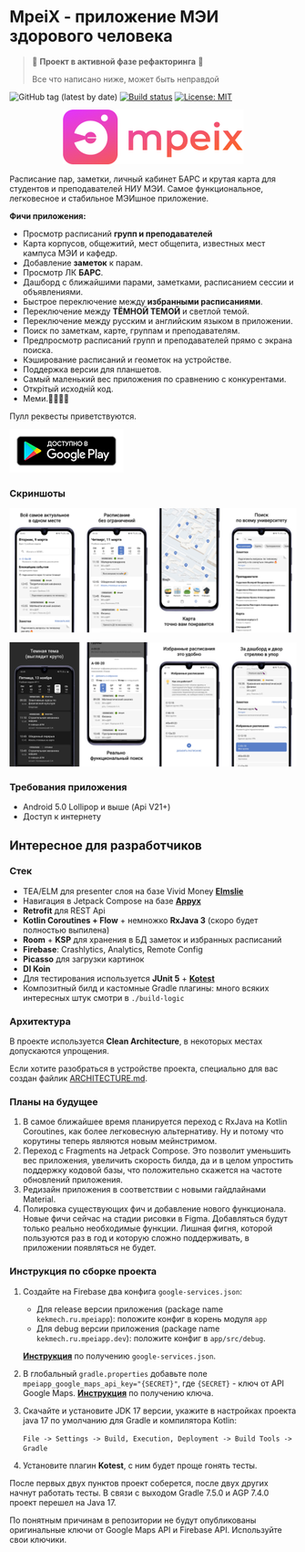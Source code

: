 # MpeiX - приложение МЭИ здорового человека

> 🚧 **Проект в активной фазе рефакторинга** 🚧
> 
> Все что написано ниже, может быть неправдой

![GitHub tag (latest by date)](https://img.shields.io/github/v/tag/tonykolomeytsev/mpeiapp?label=version) 
[![Build status](https://github.com/tonykolomeytsev/mpeiapp/actions/workflows/android-release.yaml/badge.svg?branch=master)](https://github.com/tonykolomeytsev/mpeiapp/actions/workflows/android-release.yaml)
[![License: MIT](https://img.shields.io/badge/License-MIT-yellow.svg)](https://github.com/tonykolomeytsev/mpeiapp/blob/master/LICENSE)

<p align="center">
  <img src="https://github.com/tonykolomeytsev/mpeiapp/raw/master/.github/media/gradient_logo.png" />
</p>

Расписание пар, заметки, личный кабинет БАРС и крутая карта для студентов и преподавателей НИУ МЭИ. Самое функциональное, легковесное и стабильное МЭИшное приложение.

**Фичи приложения:**
+ Просмотр расписаний **групп и преподавателей**
+ Карта корпусов, общежитий, мест общепита, известных мест кампуса МЭИ и кафедр.
+ Добавление **заметок** к парам.
+ Просмотр ЛК **БАРС**.
+ Дашборд с ближайшими парами, заметками, расписанием сессии и объявлениями.
+ Быстрое переключение между **избранными расписаниями**.
+ Переключение между **ТЁМНОЙ ТЕМОЙ** и светлой темой.
+ Переключение между русским и английским языком в приложении.
+ Поиск по заметкам, карте, группам и преподавателям.
+ Предпросмотр расписаний групп и преподавателей прямо с экрана поиска.
+ Кэширование расписаний и геометок на устройстве.
+ Поддержка версии для планшетов.
+ Самый маленький вес приложения по сравнению с конкурентами.
+ Открiтый исходнiй код.
+ Меми.🤗💪😸😃

Пулл реквесты приветствуются.

[![](https://github.com/tonykolomeytsev/mpeiapp/raw/master/.github/media/available_in_google_play.png)](https://play.google.com/store/apps/details?id=kekmech.ru.mpeiapp)

### Скриншоты

![screenshots 1](https://github.com/tonykolomeytsev/mpeiapp/raw/master/.github/media/promo_wide_frame_1.png)

![screenshots 2](https://github.com/tonykolomeytsev/mpeiapp/raw/master/.github/media/promo_wide_frame_2.png)

### Требования приложения

+ Android 5.0 Lollipop и выше (Api V21+)
+ Доступ к интернету

## Интересное для разработчиков

### Стек

+ TEA/ELM для presenter слоя на базе Vivid Money [**Elmslie**](https://github.com/vivid-money/elmslie)
+ Навигация в Jetpack Compose на базе [**Appyx**](https://github.com/bumble-tech/appyx)
+ **Retrofit** для REST Api
+ **Kotlin Coroutines + Flow** + немножко **RxJava 3** (скоро будет полностью выпилена)
+ **Room** + **KSP** для хранения в БД заметок и избранных расписаний
+ **Firebase**: Crashlytics, Analytics, Remote Config
+ **Picasso** для загрузки картинок
+ **DI Koin**
+ Для тестирования используется **JUnit 5** + [**Kotest**](https://github.com/kotest/kotest)
+ Композитный билд и кастомные Gradle плагины: много всяких интересных штук смотри в `./build-logic`

### Архитектура

В проекте используется **Clean Architecture**, в некоторых местах допускаются упрощения.

Если хотите разобраться в устройстве проекта, специально для вас создан файлик [ARCHITECTURE.md](https://github.com/tonykolomeytsev/mpeiapp/blob/master/ARCHITECTURE.md).

### Планы на будущее

1. В самое ближайшее время планируется переход с RxJava на Kotlin Coroutines, как более легковесную 
   альтернативу. Ну и потому что корутины теперь являются новым мейнстримом.
2. Переход с Fragments на Jetpack Compose. Это позволит уменьшить вес приложения, увеличить скорость 
   билда, да и в целом упростить поддержку кодовой базы, что положительно скажется на частоте обновлений приложения.
3. Редизайн приложения в соответствии с новыми гайдлайнами Material.
4. Полировка существующих фич и добавление нового функционала. Новые фичи сейчас на стадии рисовки 
   в Figma. Добавляться будут только реально необходимые функции. Лишная фигня, которой пользуются 
   раз в год и которую сложно поддерживать, в приложении появляться не будет.

### Инструкция по сборке проекта

1. Создайте на Firebase два конфига `google-services.json`:
   - Для release версии приложения (package name `kekmech.ru.mpeiapp`): 
     положите конфиг в корень модуля `app`
   - Для debug версии приложения (package name `kekmech.ru.mpeiapp.dev`): 
     положите конфиг в `app/src/debug`. 

   [**Инструкция**](https://support.google.com/firebase/answer/7015592?hl=en) по получению `google-services.json`.

1. В глобальный `gradle.properties` добавьте поле `mpeiapp_google_maps_api_key="{SECRET}"`, где `{SECRET}` - ключ от API Google Maps. [**Инструкция**](https://developers.google.com/maps/gmp-get-started) по получению ключа.

1. Скачайте и установите JDK 17 версии, укажите в настройках проекта java 17 по умолчанию для Gradle и компилятора Kotlin:

   `File -> Settings -> Build, Execution, Deployment -> Build Tools -> Gradle`

1. Установите плагин **Kotest**, с ним будет проще гонять тесты.

После первых двух пунктов проект соберется, после двух других начнут работать тесты. В связи с выходом Gradle 7.5.0 и AGP 7.4.0 проект перешел на Java 17.

По понятным причинам в репозитории не будут опубликованы оригинальные ключи от Google Maps API и Firebase API. Используйте свои ключики.
